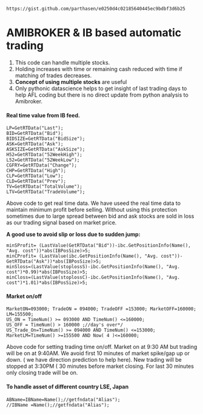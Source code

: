     https://gist.github.com/parthasen/e0250d4c02185640445ec9bdbf3d6b25

# AMIBROKER & IB based automatic trading
 1. This code can handle multiple stocks. 
 2. Holding increases with time or remaining cash reduced with time if matching of trades decreases.
 3. **Concept of using multiple stocks** are useful 
 4. Only pythonic datascience helps to get insight of last trading days to help AFL coding but there is no direct update from python analysis to Amibroker.

####  Real time value from IB feed.

    LP=GetRTData("Last");
    BID=GetRTData("Bid");
    BIDSIZE=GetRTData("BidSize");
    ASK=GetRTData("Ask"); 
    ASKSIZE=GetRTData("AskSize");
    H52=GetRTData("52WeekHigh");
    L52=GetRTData("52WeekLow");
    CGFRY=GetRTData("Change");
    CHP=GetRTData("High");
    CLP=GetRTData("Low");
    CLD=GetRTData("Prev");
    TV=GetRTData("TotalVolume");
    LTV=GetRTData("TradeVolume");

Above code to get real time data. We have useed the real time data to maintain minimum profit before selling. Without using this protection sometimes due to large spread between bid and ask stocks are sold in loss as our trading signal based on market price. 

**A good use to avoid slip or loss due to sudden jump:**
    
    minSProfit= (LastValue(GetRTData("Bid"))-ibc.GetPositionInfo(Name(), "Avg. cost"))*abs(IBPosSize)>5;	
  	minCProfit= (LastValue(ibc.GetPositionInfo(Name(), "Avg. cost"))-GetRTData("Ask"))*abs(IBPosSize)>5;
  	minSloss=(LastValue(stoplossS)-ibc.GetPositionInfo(Name(), "Avg. cost")*0.99)*abs(IBPosSize)>5;	
    minCloss=(LastValue(stoplossC)-ibc.GetPositionInfo(Name(), "Avg. cost")*1.01)*abs(IBPosSize)>5;


#### Market on/off
  
    MarketON=093000; TradeON = 094000; TradeOFF =153000; MarketOFF=160000; LM=155500;
    US_ON = TimeNum() >= 093000 AND TimeNum() <=160000;
    US_OFF = TimeNum() > 160000 ;//day's over*/
    US_Trade_On=TimeNum() >= 094000 AND TimeNum() <=153000;
    MarketLM=TimeNum() >=155500 AND Now( 4 )<=160000;

Above code for setting trading time on/off. Market on at 9:30 AM but trading will be on at 9:40AM. We avoid first 10 minutes of market spike/gap up or down. ( we have direction prediction to help here).
New trading will be stopped at 3:30PM ( 30 minutes before market closing. For last 30 minutes only closing trade will be on. 


#### To handle asset of different country LSE, Japan    
    ABName=IBName=Name();//getfndata("Alias");
    //IBName =Name();//getfndata("Alias");


